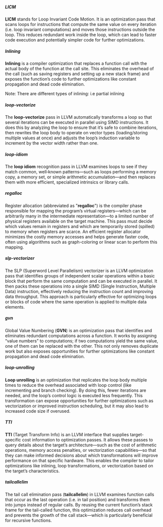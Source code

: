 ##### LICM
**LICM** stands for Loop Invariant Code Motion. It is an optimization pass that scans loops for instructions that compute the same value on every iteration (i.e. loop invariant computations) and moves those instructions outside the loop. This reduces redundant work inside the loop, which can lead to faster code execution and potentially simpler code for further optimizations.

##### Inlining
**Inlining** is a compiler optimization that replaces a function call with the actual body of the function at the call site. This eliminates the overhead of the call (such as saving registers and setting up a new stack frame) and exposes the function’s code to further optimizations like constant propagation and dead code elimination.

Note: There are different types of inlining: i.e partial inlining

##### loop-vectorize
The **loop-vectorize** pass in LLVM automatically transforms a loop so that several iterations can be executed in parallel using SIMD instructions. It does this by analyzing the loop to ensure that it’s safe to combine iterations, then rewrites the loop body to operate on vector types (loading/storing multiple values at once) and adjusts the loop’s induction variable to increment by the vector width rather than one.

##### loop-idiom
The **loop idiom** recognition pass in LLVM examines loops to see if they match common, well‑known patterns—such as loops performing a memory copy, a memory set, or simple arithmetic accumulation—and then replaces them with more efficient, specialized intrinsics or library calls.

##### regalloc
Register allocation (abbreviated as "**regalloc**") is the compiler phase responsible for mapping the program’s virtual registers—which can be arbitrarily many in the intermediate representation—to a limited number of physical registers available on the target machine. This pass must decide which values remain in registers and which are temporarily stored (spilled) to memory when registers are scarce. An efficient register allocator minimizes the costly memory accesses and helps generate faster code, often using algorithms such as graph-coloring or linear scan to perform this mapping.

##### slp-vectorizer
The SLP (Superword Level Parallelism) vectorizer is an LLVM optimization pass that identifies groups of independent scalar operations within a basic block that perform the same computation and can be executed in parallel. It then packs these operations into a single SIMD (Single Instruction, Multiple Data) instruction, effectively reducing the instruction count and improving data throughput. This approach is particularly effective for optimizing loops or blocks of code where the same operation is applied to multiple data elements.

##### gvn
Global Value Numbering (**GVN**) is an optimization pass that identifies and eliminates redundant computations across a function. It works by assigning “value numbers” to computations; if two computations yield the same value, one of them can be replaced with the other. This not only removes duplicate work but also exposes opportunities for further optimizations like constant propagation and dead code elimination.

##### loop-unrolling
**Loop unrolling** is an optimization that replicates the loop body multiple times to reduce the overhead associated with loop control (like incrementing and branch checking). By doing this, fewer iterations are needed, and the loop’s control logic is executed less frequently. This transformation can expose opportunities for further optimizations such as vectorization or improved instruction scheduling, but it may also lead to increased code size if overused.

##### TTI
**TTI** (Target Transform Info) is an LLVM interface that supplies target-specific cost information to optimization passes. It allows these passes to query details about the target’s architecture—such as the cost of arithmetic operations, memory access penalties, or vectorization capabilities—so that they can make informed decisions about which transformations will improve performance on that specific hardware. This enables the compiler to tailor optimizations like inlining, loop transformations, or vectorization based on the target’s characteristics.

##### tailcallelim
The tail call elimination pass (**tailcallelim**) in LLVM examines function calls that occur as the last operation (i.e. in tail position) and transforms them into jumps instead of regular calls. By reusing the current function’s stack frame for the tail-called function, this optimization reduces call overhead and prevents the growth of the call stack—which is particularly beneficial for recursive functions.